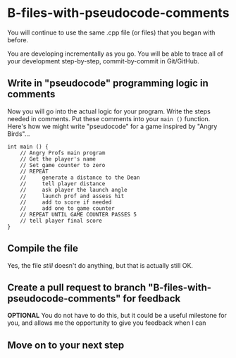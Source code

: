 # B-files-with-pseudocode-comments

You will continue to use the same .cpp file (or files) that you began with before.

You are developing incrementally as you go.  You will be able to trace all of your development step-by-step, commit-by-commit in Git/GitHub.

## Write in "pseudocode" programming logic in comments

Now you will go into the actual logic for your program.  Write the steps needed in comments.  Put these comments into your `main ()` function.  Here's how we might write "pseudocode" for a game inspired by "Angry Birds"...

	int main () {
		// Angry Profs main program
		// Get the player's name
		// Set game counter to zero
		// REPEAT
		//     generate a distance to the Dean
		//     tell player distance
		//     ask player the launch angle
		//     launch prof and assess hit
		//     add to score if needed
		//     add one to game counter
		// REPEAT UNTIL GAME COUNTER PASSES 5
		// tell player final score
	}

## Compile the file
Yes, the file *still* doesn't do anything, but that is actually still OK.

## Create a pull request to branch "B-files-with-pseudocode-comments" for feedback
**OPTIONAL**
You do not have to do this, but it could be a useful milestone for you, and allows me the opportunity to give you feedback when I can

## Move on to your next step